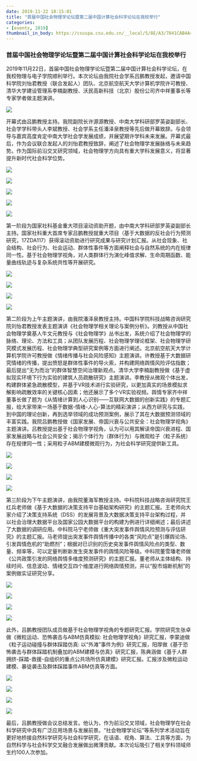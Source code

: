```yaml
---
date: 2019-11-22 18:15:01
title: "首届中国社会物理学论坛暨第二届中国计算社会科学论坛在我校举行"
categories:
- [events, 2019]
thumbnail_in_body: https://csuspa.csu.edu.cn/__local/5/8E/A3/7841CAB4A4E71CAF068B76A1825_4889FF0C_1B2205.jpg?e=.jpg
---
```

<h3 class="_excerpt_ignore">首届中国社会物理学论坛暨第二届中国计算社会科学论坛在我校举行</h3>

2019年11月22日，首届中国社会物理学论坛暨第二届中国计算社会科学论坛，在我校物理与电子学院顺利举行。本次论坛由我院社会学系吕鹏教授发起，邀请中国科学院刘怡君教授（联合发起人）团队、北京航空航天大学计算机学院许可教授、清华大学建设管理系李楠副教授、沃民高新科技（北京）股份公司齐中祥董事长等专家学者做主题演讲。

![](https://csuspa.csu.edu.cn/__local/5/8E/A3/7841CAB4A4E71CAF068B76A1825_4889FF0C_1B2205.jpg?e=.jpg)

开幕式由吕鹏教授主持。我院副院长许源源教授、中南大学科研部罗英姿副部长、社会学学科带头人李斌教授、社会学系主任潘泽泉教授等先后做开幕致辞。与会领导与嘉宾高度肯定中南大学社会学发展成绩，并展望期许学科未来发展。开幕式最后，作为会议联合发起人的刘怡君教授致辞，阐述了社会物理学发展脉络与未来趋势。作为国际前沿交叉研究领域，社会物理学方向具有重大学科发展意义，将显著提升新时代社会科学位势。

![](https://csuspa.csu.edu.cn/__local/D/E5/AB/1CDF6D80EDC37FDA707F6A15A3A_55856E7B_13D09A.jpg?e=.jpg)

![](https://csuspa.csu.edu.cn/__local/6/FD/A4/6A170F128988C3EF2863FA5F998_CDA79DD9_DDC14.jpg?e=.jpg)

![](https://csuspa.csu.edu.cn/__local/D/53/DD/19A441039B5C358AA136B525629_D6E0AC65_48DA8A.png?e=.png)

![](https://csuspa.csu.edu.cn/__local/7/85/6D/C3E510B1EF5BC6764C156535072_3F10396F_47AC37.png?e=.png)

![](https://csuspa.csu.edu.cn/__local/0/EB/D8/96605FB5FFC346F2354EB242617_60D0EA1A_5F73D0.png?e=.png)

第一阶段为国家社科基金重大项目滚动资助开题，由中南大学科研部罗英姿副部长主持。国家社科重大首席专家吕鹏教授就重大项目（基于大数据的反社会行为预测研究，17ZDA117）获得滚动资助进行研究成果与研究计划汇报。从社会现象、社会结构、社会行为、社会运动、群体性事件等方面阐释社会与自然系统的内在规律同一性。基于社会物理学视角，对人类群体行为演化峰值求解、生命周期函数、能量曲线轨迹与复杂系统共性等开展研究。

![](https://csuspa.csu.edu.cn/__local/A/42/14/46D79D139FF631F437600A6E506_000DE7B3_12D562.jpg?e=.jpg)

![](https://csuspa.csu.edu.cn/__local/D/89/26/A1143203969BCADAE097003EF06_2F9C3432_44566.png?e=.png)

![](https://csuspa.csu.edu.cn/__local/2/1E/C6/704B450D8AB293357FACEFE838E_4CC851C9_23E314.jpg?e=.jpg)

![](https://csuspa.csu.edu.cn/__local/6/D7/C6/6F0A6B74AECC10F815EA8314619_D2E17C18_A348A.png?e=.png)

第二阶段为上午主题演讲，由我院潘泽泉教授主持。中国科学院科技战略咨询研究院刘怡君教授发表主题演讲《社会物理学相关理论与案例分析》。刘教授从中国社会物理学奠基人牛文元教授与《社会物理学》丛书出发，系统介绍了社会物理学的脉络、理论、方法和工具；从团队发展历程、社会物理学理论框架、社会物理学研究模式发展历程、社会物理学典型研究案例等方面进行阐述。北京航空航天大学计算机学院许可教授做《情绪传播与社会风险感知》主题演讲。许教授基于大数据研究情绪的传播，提出愤怒是群体性事件的导火索，并构建网络舆情风险评估指数；最后提出“无为而治”的群体智慧空间治理新观点。清华大学李楠副教授做《基于虚拟现实环境下行为实验的建筑人员疏散研究》主题演讲。李教授从微观个体出发，构建群体紧急疏散模型，并基于VR技术进行实验研究，以更加真实的场景模拟求解影响疏散效率的关键核心因素；他还展示了多个VR实验视频。舆情专家齐中祥董事长做了题为《从情绪计算到人心识别——互联网大数据的创新实践》的专题汇报，给大家带来一场基于数据-情绪-人心-算法的精彩演讲；从西方研究与实践，到中国的理论创新，再到选举领域的成功预测案例，展示了其在大数据预测领域的丰富实践。我院吕鹏教授做《国家发展、帝国兴衰与公共安全：社会物理学视角》主题演讲。吕教授提出基于社会物理学视角，认为可以用其解读帝国兴衰进程、国家发展战略与社会公共安全；揭示个体行为（群体行为）与微观粒子（粒子系统）存在规律同一性；采用粒子ABM建模微观行为，为社会科学研究提供新工具。

![](https://csuspa.csu.edu.cn/__local/C/CA/D1/4A9F51BB71201A9632828FA76E6_F1F28A98_30267.jpg?e=.jpg)

![](https://csuspa.csu.edu.cn/__local/3/C3/55/6D473B29C00240EB54DC6771B0F_68A229A7_1B10BF.jpg?e=.jpg)

![](https://csuspa.csu.edu.cn/__local/A/E8/6B/78CA14D522A2D5D0949BBE4BF99_EACEDE23_1EE42A.jpg?e=.jpg)

![](https://csuspa.csu.edu.cn/__local/7/8E/6F/D74F055A4C31278B271E8A30F3C_60490F18_22D723.jpg?e=.jpg)

第三阶段为下午主题演讲，由我院董海军教授主持。中科院科技战略咨询研究院王红兵老师做《基于大数据的决策支持平台基础架构研究》的主题汇报。王老师向大家介绍了决策支持系统（DSS）的发展背景及大数据决策支持平台架构过程，并以社会治理大数据平台及国家公园大数据平台的构建为例进行详细阐述；最后讲述了大数据的调研应用。中科院马宁老师做《重大突发事件舆情风险预测与评估研究》的主题汇报。马老师提出突发事件舆情传播中的各类“风险点”是引爆舆论场、引发舆情危机的“助燃剂”；根据对已识别的历史突发事件舆情风险点的类型、数量、频率等，可以定量判断新发生突发事件的舆情风险等级。中科院董雪璠老师做《公共政策引发的网络舆情多维度预测研究》的主题汇报。董老师从主体结构、持续时间、信息波动、情绪交互四个维度进行网络舆情预测，并以“股市熔断机制”的案例做实证研究分享。

![](https://csuspa.csu.edu.cn/__local/E/F1/3B/F7B2528632095A1A3AEC9C9F24A_1F0D949E_2C2EE1.jpg?e=.jpg)

![](https://csuspa.csu.edu.cn/__local/2/4E/EA/66C494F874B335062C191354B7D_289E48A3_1BEAD8.jpg?e=.jpg)

![](https://csuspa.csu.edu.cn/__local/F/A6/12/4857E73E98B3834F646E9FCCF32_BB0B1780_1A234D.jpg?e=.jpg)

![](https://csuspa.csu.edu.cn/__local/D/F1/54/BE17AC85C686C1C673CEBEDE393_22D446C4_11B44D.jpg?e=.jpg)

此外，吕鹏教授团队成员做基于社会物理学视角的专题研究汇报。学院研究生张卓做《微粒运动、恐怖袭击与ABM仿真模拟: 社会物理学视角》研究汇报，李蒙迪做《粒子运动碰撞与群体踩踏仿真: 以“外滩”事件为例》研究汇报，阳厚做《基于恐怖袭击与群体踩踏机制叠加的ABM建模与仿真》研究汇报，陈典涵做《基于人群拥挤-踩踏-救援-自组织的重点公共场所仿真建模》研究汇报。汇报涉及微粒运动建模、暴徒袭击及群体踩踏事件ABM仿真等方面。

![](https://csuspa.csu.edu.cn/__local/F/8F/9D/6DAB8E1B63EF110A1DC1F419C2D_791F2EEC_3A5A71.jpg?e=.jpg)

![](https://csuspa.csu.edu.cn/__local/8/35/16/8AEE61EA52E31449E5DD74610F8_D0AD5FCB_128D46.jpg?e=.jpg)

![](https://csuspa.csu.edu.cn/__local/D/E0/C1/16AEF1371EF045DF73694715CDA_854D6B97_1C677A.jpg?e=.jpg)

![](https://csuspa.csu.edu.cn/__local/4/2E/C7/B29B77300DEFD0E38A723FF2310_6C823911_1E7CB8.jpg?e=.jpg)

最后，吕鹏教授做会议总结发言。他认为，作为前沿交叉领域，社会物理学在社会科学研究中具有广泛应用场景与发展前景。“社会物理学论坛”等系列学术活动旨在更好地桥接自然科学研究与社会科学研究，在话语、视角、算法、工具等方面，为自然科学与社会科学交叉融合发展做出微薄贡献。本次论坛吸引了相关学科领域师生约100人次参加。
